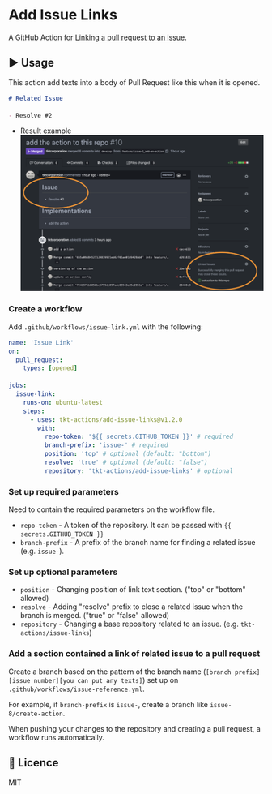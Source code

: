# Add Issue Links

A GitHub Action for [Linking a pull request to an issue](https://help.github.com/en/enterprise/2.17/user/github/managing-your-work-on-github/linking-a-pull-request-to-an-issue).

## :arrow_forward: Usage

This action add texts into a body of Pull Request like this when it is opened.

```md
# Related Issue

- Resolve #2
```

- Result example
  ![Linking a pull request to an issue](readmeImages/pull-request.png)

### Create a workflow

Add `.github/workflows/issue-link.yml` with the following:

```yml
name: 'Issue Link'
on:
  pull_request:
    types: [opened]

jobs:
  issue-link:
    runs-on: ubuntu-latest
    steps:
      - uses: tkt-actions/add-issue-links@v1.2.0
        with:
          repo-token: '${{ secrets.GITHUB_TOKEN }}' # required
          branch-prefix: 'issue-' # required
          position: 'top' # optional (default: "bottom")
          resolve: 'true' # optional (default: "false")
          repository: 'tkt-actions/add-issue-links' # optional
```

### Set up required parameters

Need to contain the required parameters on the workflow file.

- `repo-token` - A token of the repository. It can be passed with `{{ secrets.GITHUB_TOKEN }}`
- `branch-prefix` - A prefix of the branch name for finding a related issue (e.g. `issue-`).

### Set up optional parameters

- `position` - Changing position of link text section. ("top" or "bottom" allowed)
- `resolve` - Adding \"resolve\" prefix to close a related issue when the branch is merged. ("true" or "false" allowed)
- `repository` - Changing a base repository related to an issue. (e.g. `tkt-actions/issue-links`)

### Add a section contained a link of related issue to a pull request

Create a branch based on the pattern of the branch name (`[branch prefix][issue number][you can put any texts]`) set up on `.github/workflows/issue-reference.yml`.

For example, if `branch-prefix` is `issue-`, create a branch like `issue-8/create-action`.

When pushing your changes to the repository and creating a pull request, a workflow runs automatically.

## :memo: Licence

MIT
